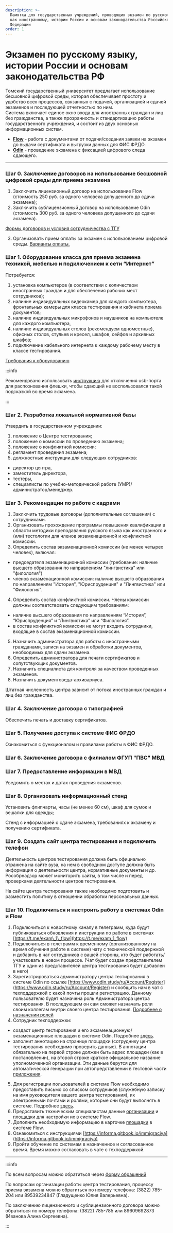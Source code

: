 ```yaml
---
description: >-
  Памятка для государственных учреждений, проводящих экзамен по русскому языку
  как иностранному, истории России и основам законодательства Российской
  Федерации
order: 1
---
```


# Экзамен по русскому языку, истории России и основам законодательства РФ

Томский государственный университет предлагает использование бесшовной цифровой среды, которая обеспечивает простоту и удобство всех процессов, связанных с подачей, организацией и сдачей экзаменов и последующей отчетностью по ним. \
Система включает единое окно входа для иностранных граждан и лиц без гражданства, а также прозрачность и стандартизацию работы государственного учреждения, и состоит из двух основных информационных систем.

* [**Flow**](flow.-rabota-s-dokumentami/) - работа с документами от подачи/создания заявки на экзамен до выдачи сертификата и выгрузки данных для ФИС ФРДО.
* [**Odin**](centr-testirovaniya-v-odin/) - проведение экзамена с фиксацией цифрового следа сдающего.

***

### Шаг 0. Заключение договоров на использование бесшовной цифровой среды для приема экзамена

1. Заключить лицензионный договор на использование Flow (стоимость 250 руб. за одного человека допущенного до сдачи экзамена);
2. Заключить сублицензионный договор на использование Odin (стоимость 300 руб. за одного человека допущенного до сдачи экзамена).

[Формы договоров и условия сотрудничества с ТГУ ](https://disk.yandex.ru/d/1XeIexwbthFSIA)

3. Организовать прием оплаты за экзамен с использованием цифровой среды. [Варианты оплаты. ](voprosy/flow-sposoby-oplaty/)

### Шаг 1. Оборудование класса для приема экзамена техникой, мебелью и подключением к сети “Интернет”

Потребуется:

1. установка компьютеров (в соответствии с количеством иностранных граждан и для обеспечения рабочих мест сотрудников);
2. наличие индивидуальных видеокамер для каждого компьютера, фронтальных камеры для класса тестирования и кабинета приема документов;
3. наличие индивидуальных микрофонов и наушников на компьютеле для каждого компьютера,
4. наличие индивидуальных столов (рекомендуем одноместные), офисных столов, стульев и кресел, шкафов, сейфов и архивных шкафов;
5. подключение кабельного интернета к каждому рабочему месту в классе тестирования.

[Требования к оборудованию](rekomendacii/ekzamenacionnyi-kabinet.md)

:::info

Рекомендовано использовать [инструкцию](voprosy/kak-otklyuchit-usb-port-dlya-raspoznavaniya-fleshki.md) для отключения usb-порта для распознования флешки, чтобы сдающий не воспользовался такой подсказкой во время экзамена.

:::

### Шаг 2. Разработка локальной нормативной базы

Утвердить в государственном учреждении:

1. положение о Центре тестирования;
2. положение о комиссии по проведению экзамена;
3. положение о конфликтной комиссии;
4. регламент проведения экзамена;
5. должностные инструкции для следующих сотрудников:

* директор центра,
* заместитель директора,
* тестеры,
* специалисты по учебно-методической работе (УМР)/администратор/менеджер.

### Шаг 3. Рекомендации по работе с кадрами

1. Заключить трудовые договоры (дополнительные соглашения) с сотрудниками.
2. Организовать прохождение программы повышения квалификации в области методики преподавания русского языка как иностранного и (или) тестологии для членов экзаменационной и конфликтной комиссии.
3. Определить состав экзаменационной комиссии (не менее четырех человек), включая:

* председателя экзаменационной комиссии (требование: наличие высшего образования по направлениям "лингвистика" или "филология")
* членов экзаменационной комиссии: наличие высшего образования по направлениям "История",  "Юриспруденция" и "Лингвистика" или "Филология".

4. Определить состав конфликтной комиссии. Члены комиссии должны соответствовать следующим требованиям:

* наличие высшего образования по направлениям “История”,  “Юриспруденция” и “Лингвистика” или “Филология”.
* в состав конфликтной комиссии не могут входить сотрудники, входящие в состав экзаменационной комиссии.

5. Назначить администратора для работы с иностранными гражданами, записи на экзамен и обработки документов, необходимых для сдачи экзамена.
6. Определить администратора для печати сертификатов и сопутствующих документов.
7. Назначить специалиста для контроля за качеством проведенных экзаменов.
8. Назначить документоведа-архивариуса.

Штатная численность центра зависит от потока иностранных граждан и лиц без гражданства.

### Шаг 4. Заключение договора с типографией

Обеспечить печать и доставку сертификатов.

### Шаг 5. Получение доступа к системе ФИС ФРДО

Ознакомиться с функционалом и правилами работы в ФИС ФРДО.

### Шаг 6. Заключение договора с филиалом ФГУП "ПВС" МВД

### Шаг 7.  Предоставление информации в МВД

Уведомить о местах и датах проведения экзаменов.

### Шаг 8. Организовать информационный стенд

Установить флипчарты, часы (не менее 60 см), шкаф для сумок и вешалки для одежды;

Стенд с информацией о сдаче экзамена, требованиях к экзамену и получению сертификата.

### Шаг 9. Создать сайт центра тестирования и подключить телефон

Деятельность центров тестирования должна быть официально отражена на сайте вуза, на нем в свободном доступе должна быть информация о деятельности центра, нормативные документы и др. Рособрнадзор может мониторить сайты, в том числе и перед проверками деятельности центров тестирования.

На сайте центра тестирования также необходимо подготовить и разместить политику в отношении обработки персональных данных.

### Шаг 10. Подключиться и настроить работу в системах Odin и Flow

1. Подключиться к новостному каналу в телеграмм, куда будут публиковаться обновления и инструкции по работе в системах  [https://t.me/exam\_1\_flow](https://t.me/exam_1_flow)
2. Подключиться в телеграмм к временному (организованному на время обучения работе в системе) чату с технической поддержкой и добавить в чат сотрудников с вашей стороны, кто будет работать/участвовать в новом процессе. (Чат будет создан представителем ТГУ и один из представителей центра тестирования будет добавлен в него)
3. Зарегистрироваться администратору центра тестирования в системе Odin по ссылке [https://www.odin.study/ru/Account/Register](https://www.odin.study/ru/Account/Register) и сообщить нам в чат с техподдержкой с какой почты прошли регистрацию. Данному пользователю будет назначена роль Администратора центра тестирования. В последующем он сам сможет назначать роли своим коллегам внутри своего центра тестирования. [Подробнее о назначении ролей](centr-testirovaniya-v-odin/registraciya-sotrudnikov-v-odin.md)
4. Сотрудник техподдержки:

* создаст центр тестирования  и его экзаменационную/экзаменационные площадки в системе Odin. Подробнее [здесь](centr-testirovaniya-v-odin/).
* заполнит аннотацию на странице площадки (сотруднику центра тестирования необходимо проверить данные). В аннотации обязательно на первой строке должен быть адрес площадки (как в постановлении), на второй строке краткое официальное название уполномоченной организации. Эти данные берутся для автоматической генерации при автопредставлении в тестовой части [приложения](centr-testirovaniya-v-odin/prilozhenie.-pismennaya-i-ustnaya-chasti-ekzamena.md).

5. Для регистрации пользователей в системе Flow  необходимо предоставить письмо со списком сотрудников (служебную записку на имя руководителя вашего центра тестирования), их электронными почтами и ролями, которые они будут выполнять в системе. Подробнее [здесь](flow.-rabota-s-dokumentami/registraciya-i-roli-sotrudnikov/).
6. Предоставить техническим специалистам данные [организации](flow.-rabota-s-dokumentami/organizaciya.md) и [площадки](flow.-rabota-s-dokumentami/stranica-ploshadki.md#na-starte-raboty-neobkhodimo-soobshit-v-tekhpodderzhku-sleduyushuyu-informaciyu) для настройки их в системе Flow.
7. Дополнить необходимую информацию в карточке [площадки](flow.-rabota-s-dokumentami/stranica-ploshadki.md) в системе Flow.
8. Ознакомиться с инструкциями [https://informa.gitbook.io/immigraciya](https://informa.gitbook.io/immigraciya)
9. Пройти обучение по системам в назначенное и согласованное время. Время можно согласовать в чате с техподдержкой.

***

:::info

По всем вопросам можно обратиться через [форму обращений](https://forms.yandex.ru/cloud/662cbe9243f74fea695ffa27/)

По вопросам организации работы центра тестирования, процессу приема экзамена можно обратиться по номеру телефона: (3822) 785-204 или 89539234847 (Гладущенко Юлия Валерьевна). 

По заключению лицензионного и сублицензионного договора можно обратиться по номеру телефона: (3822) 785-785 или 89609692873 (Иванова Алина Сергеевна).

:::